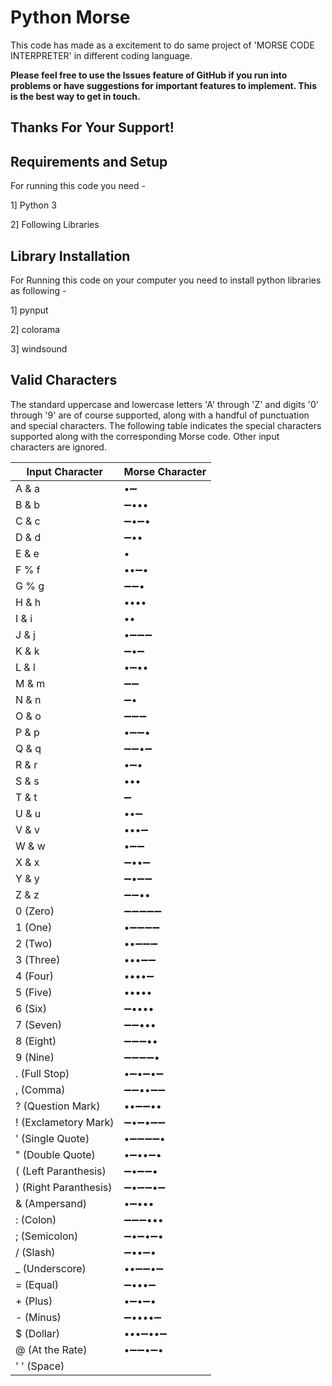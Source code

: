Python Morse
=============
This code has made as a excitement to do same project of 'MORSE CODE INTERPRETER' in different coding language.

**Please feel free to use the Issues feature of GitHub if you run into problems or have suggestions for important features to implement. This is the best way to get in touch.**

Thanks For Your Support!
------------------------


Requirements and Setup
----------------------
For running this code you need - 

1] Python 3

2] Following Libraries


Library Installation
---------------------
For Running this code on your computer you need to install python libraries as following -

1] pynput

2] colorama

3] windsound



Valid Characters
----------------
The standard uppercase and lowercase letters 'A' through 'Z' and digits '0' through '9' are of course supported, along with a handful of punctuation and special characters. The following table indicates the special characters supported along with the corresponding Morse code. Other input characters are ignored.

| Input Character       | Morse Character   |
|-----------------------|-------------------|
| A & a                 | •➖               |
| B & b                 | ➖•••             |
| C & c                 | ➖•➖•           |
| D & d                 | ➖••              |
| E & e                 | •                 |
| F % f                 | ••➖•             |
| G % g                 | ➖➖•            |
| H & h                 | ••••              |
| I & i                 | ••                |
| J & j                 | •➖➖➖          |
| K & k                 | ➖•➖            |
| L & l                 | •➖••             |
| M & m                 | ➖➖             |
| N & n                 | ➖•               |
| O & o                 | ➖➖➖           |
| P & p                 | •➖➖•           |
| Q & q                 | ➖➖•➖          |
| R & r                 | •➖•              |
| S & s                 | •••               |
| T & t                 | ➖                |
| U & u                 | ••➖              |
| V & v                 | •••➖             |
| W & w                 | •➖➖            |
| X & x                 | ➖••➖           |
| Y & y                 | ➖•➖➖          |
| Z & z                 | ➖➖••           |
| 0 (Zero)              | ➖➖➖➖➖      |
| 1 (One)               | •➖➖➖➖       |
| 2 (Two)               | ••➖➖➖         |
| 3 (Three)             | •••➖➖          |
| 4 (Four)              | ••••➖            |
| 5 (Five)              | •••••             |
| 6 (Six)               | ➖••••            |
| 7 (Seven)             | ➖➖•••          |
| 8 (Eight)             | ➖➖➖••         |
| 9 (Nine)              | ➖➖➖➖•       |
| . (Full Stop)         | •➖•➖•➖        |
| , (Comma)             | ➖➖••➖➖      |
| ? (Question Mark)     | ••➖➖••         |
| ! (Exclametory Mark)  | ➖•➖•➖➖      |
| ' (Single Quote)      | •➖➖➖➖•      |
| " (Double Quote)      | •➖••➖•         |
| ( (Left Paranthesis)  | ➖•➖➖•         |
| ) (Right Paranthesis) | ➖•➖➖•➖      |
| & (Ampersand)         | •➖•••            |
| : (Colon)             | ➖➖➖•••        |
| ; (Semicolon)         | ➖•➖•➖•        |
| / (Slash)             | ➖••➖•          |
| _ (Underscore)        | ••➖➖•➖        |
| = (Equal)             | ➖•••➖          |
| + (Plus)              | •➖•➖•          |
| - (Minus)             | ➖••••➖         |
| $ (Dollar)            | •••➖••➖        |
| @ (At the Rate)       | •➖➖•➖•        |
| ' ' (Space)           | | (Pipe)          |
